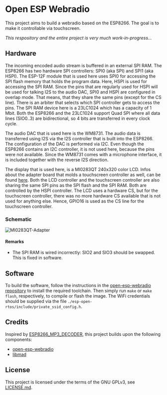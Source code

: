# Open ESP Webradio
This project aims to build a webradio based on the ESP8266. The goal is to make
it controllable via touchscreen.

_This respository and the entire project is very much work-in-progress…_

## Hardware
The incoming encoded audio stream is buffered in an external SPI RAM. The ESP8266
has two hardware SPI controllers: SPI0 (aka SPI) and SPI1 (aka HSPI). The ESP-12F
module that is used here uses SPI0 for accessing the SPI flash memory that holds
the program data. Here, HSPI is used for accessing the SPI RAM. Since the pins
that are regularly used for HSPI will be used for talking I2S to the audio DAC,
SPI0 and HSPI are configured in overlap mode. That means, that they share the same
pins (except for the CS line). There is an arbiter that selects which SPI controller
gets to access the pins. The SPI RAM device here is a 23LC1024 which has a capacity
of 1 Mbit. Both the ESP8266 and the 23LC1024 support Quad SPI where all data lines
(SIO0..3) are bidirectional, so 4 bits are transferred in every clock cycle.

The audio DAC that is used here is the WM8731. The audio data is transferred using
I2S via the I2S controller that is built into the ESP8266. The configuration of
the DAC is performed via I2C. Even though the ESP8266 contains an I2C controller,
it is not used here, because the pins were not available. Since the WM8731 comes
with a microphone interface, it is included together with the reverse I2S direction.

The display that is used here, is a MI0283QT 240x320 color LCD. Infos about the
adapter board that molds a touchscreen controller as well, can be found
[here](https://github.com/watterott/MI0283QT-Adapter). Both the LCD controller and
the touchscreen controller are also sharing the same SPI pins as the SPI flash and
the SPI RAM. Both are controlled by the HSPI controller. The LCD uses a hardware
CS, but for the touchscreen controller, there was no more hardware CS available
that is not used for anything else. Hence, GPIO16 is used as the CS line for the
touchscreen controller.

### Schematic
![MI0283QT-Adapter](https://github.com/svenschwermer/open-esp-webradio/raw/master/hardware/schematic.png)

#### Remarks
- The SPI RAM is wired incorrectly: SIO2 and SIO3 should be swapped. This is
  fixed in software.

## Software
To build the software, follow the instructions in the
[open-esp-webradio repository](https://github.com/SuperHouse/esp-open-rtos) to
install the required toolchain. Then simply run `make` or `make flash`,
respectively, to compile or flash the image. The WiFi credentials should be
supplied via the file `./esp-open-rtos/include/private_ssid_config.h`.

## Credits
Inspired by [ESP8266_MP3_DECODER](https://github.com/espressif/ESP8266_MP3_DECODER),
this project builds upon the following components:
- [open-esp-webradio](https://github.com/SuperHouse/esp-open-rtos)
- [libmad](https://www.underbit.com/products/mad)

## License
This project is licensed under the terms of the GNU GPLv3, see [LICENSE.md](LICENSE.md).
